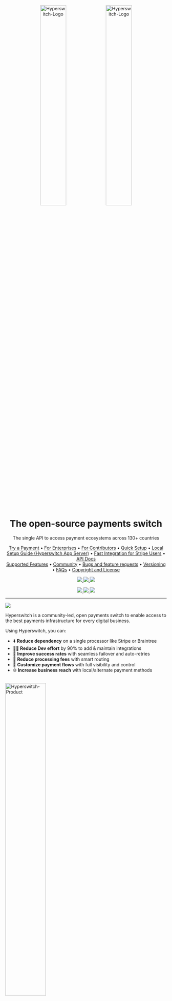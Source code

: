 <p align="center">
  <img src="./docs/imgs/hyperswitch-logo-dark.svg#gh-dark-mode-only" alt="Hyperswitch-Logo" width="40%" />
  <img src="./docs/imgs/hyperswitch-logo-light.svg#gh-light-mode-only" alt="Hyperswitch-Logo" width="40%" />
</p>

<h1 align="center">The open-source payments switch</h1>

<div align="center" >
The single API to access payment ecosystems across 130+ countries</div>

<p align="center">
  <a href="#try-a-payment">Try a Payment</a> •
  <a href="#for-enterprises">For Enterprises</a> •
  <a href="#for-contributors">For Contributors</a> •
  <a href="#quick-setup">Quick Setup</a> •
  <a href="/docs/try_local_system.md">Local Setup Guide (Hyperswitch App Server)</a> •
  <a href="#fast-integration-for-stripe-users">Fast Integration for Stripe Users</a> •
  <a href="https://api-reference.hyperswitch.io/introduction"> API Docs </a> 
   <br>
  <a href="#supported-features">Supported Features</a> •
  <a href="#community">Community</a> •
  <a href="#bugs-and-feature-requests">Bugs and feature requests</a> •
  <a href="#versioning">Versioning</a> •
  <a href="#FAQs">FAQs</a> •
  <a href="#copyright-and-license">Copyright and License</a>
</p>

<p align="center">
  <a href="https://github.com/juspay/hyperswitch/actions?query=workflow%3ACI+branch%3Amain">
    <img src="https://github.com/juspay/hyperswitch/workflows/CI/badge.svg" />
  </a>
  <a href="https://github.com/juspay/hyperswitch/blob/main/LICENSE">
    <img src="https://img.shields.io/github/license/juspay/hyperswitch" />
  </a>
  <a href="https://github.com/juspay/hyperswitch/blob/main/LICENSE">
    <img src="https://img.shields.io/badge/Made_in-Rust-orange" />
  </a>
</p>
<p align="center">
  <a href="https://www.linkedin.com/company/hyperswitch/">
    <img src="https://img.shields.io/badge/follow-hyperswitch-blue?logo=linkedin&labelColor=grey"/>
  </a>
  <a href="https://x.com/hyperswitchio">
    <img src="https://img.shields.io/badge/follow-%40hyperswitchio-white?logo=x&labelColor=grey"/>
  </a>
  <a href="https://join.slack.com/t/hyperswitch-io/shared_invite/zt-2jqxmpsbm-WXUENx022HjNEy~Ark7Orw">
    <img src="https://img.shields.io/badge/chat-on_slack-blue?logo=slack&labelColor=grey&color=%233f0e40"/>
  </a>
</p>

<hr>
<img src="./docs/imgs/switch.png" />

Hyperswitch is a community-led, open payments switch to enable access to the best payments infrastructure for every digital business.

Using Hyperswitch, you can:

- ⬇️ **Reduce dependency** on a single processor like Stripe or Braintree
- 🧑‍💻 **Reduce Dev effort** by 90% to add & maintain integrations
- 🚀 **Improve success rates** with seamless failover and auto-retries
- 💸 **Reduce processing fees** with smart routing
- 🎨 **Customize payment flows** with full visibility and control
- 🌐 **Increase business reach** with local/alternate payment methods

<br>
<img src="./docs/imgs/hyperswitch-product.png" alt="Hyperswitch-Product" width="50%"/>

<a href="https://app.hyperswitch.io/">
  <h2 id="try-a-payment">⚡️ Try a Payment</h2>
</a>

To quickly experience the ease that Hyperswitch provides while handling the payment, you can signup on [hyperswitch-control-center][dashboard-link], and try a payment.

Congratulations 🎉 on making your first payment with Hyperswitch. 

<a href="#Get Started with Hyperswitch">
  <h2 id="get-started-with-hyperswitch">Get Started with Hyperswitch</h2>
</a>

### [For Enterprises][docs-link-for-enterprise]
  Hyperswitch helps enterprises in -  
  - Improving profitability
  - Increasing conversion rates
  - Lowering payment costs
  - Streamlining payment operations 
  
  Hyperswitch has ample features for businesses of all domains and sizes. [**Check out our offerings**][website-link]. 

### [For Contributors][contributing-guidelines]
  
  Hyperswitch is an open-source project that aims to make digital payments accessible to people across the globe like a basic utility. With the vision of developing Hyperswitch as the **Linux of Payments**, we seek support from developers worldwide.

  Utilise the following resources to quickstart your journey with Hyperswitch -
  - [Guide for contributors][contributing-guidelines]
  - [Developer Docs][docs-link-for-developers]
  - [Learning Resources][learning-resources]

<a href="#Quick Setup">
  <h2 id="quick-setup">⚡️ Quick Setup</h2>
</a>

### One-click deployment on AWS cloud

The fastest and easiest way to try Hyperswitch is via our CDK scripts

1. Click on the following button for a quick standalone deployment on AWS, suitable for prototyping.
   No code or setup is required in your system and the deployment is covered within the AWS free-tier setup.

   <a href="https://console.aws.amazon.com/cloudformation/home?region=us-east-1#/stacks/new?stackName=HyperswitchBootstarp&templateURL=https://hyperswitch-synth.s3.eu-central-1.amazonaws.com/hs-starter-config.yaml"><img src="./docs/imgs/aws_button.png" height="35"></a>

2. Sign-in to your AWS console.

3. Follow the instructions provided on the console to successfully deploy Hyperswitch

### Run it on your system

You can run Hyperswitch on your system using Docker Compose after cloning this repository:

```shell
git clone --depth 1 --branch latest https://github.com/juspay/hyperswitch
cd hyperswitch
docker compose up -d
```

This will start the app server, web client and control center.

Check out the [local setup guide][local-setup-guide] for a more comprehensive
setup, which includes the [scheduler and monitoring services][docker-compose-scheduler-monitoring].

[docs-link-for-enterprise]: https://docs.hyperswitch.io/hyperswitch-cloud/quickstart
[docs-link-for-developers]: https://docs.hyperswitch.io/hyperswitch-open-source/overview
[contributing-guidelines]: docs/CONTRIBUTING.md
[dashboard-link]: https://app.hyperswitch.io/
[website-link]: https://hyperswitch.io/
[learning-resources]: https://docs.hyperswitch.io/learn-more/payment-flows
[local-setup-guide]: /docs/try_local_system.md
[docker-compose-scheduler-monitoring]: /docs/try_local_system.md#run-the-scheduler-and-monitoring-services
<a href="#Fast-Integration-for-Stripe-Users">
  <h2 id="fast-integration-for-stripe-users">🔌 Fast Integration for Stripe Users</h2>
</a>

If you are already using Stripe, integrating with Hyperswitch is fun, fast & easy.
Try the steps below to get a feel for how quick the setup is:

1. Get API keys from our [dashboard].
2. Follow the instructions detailed on our
   [documentation page][migrate-from-stripe].

[dashboard]: https://app.hyperswitch.io/register
[migrate-from-stripe]: https://hyperswitch.io/docs/migrateFromStripe

<a href="#Supported-Features">
  <h2 id="supported-features">✅ Supported Features</h2>
</a>

### 🌟 Supported Payment Processors and Methods

As of Aug 2024, Hyperswitch supports 50+ payment processors and multiple global payment methods.
In addition, we are continuously integrating new processors based on their reach and community requests.
Our target is to support 100+ processors by H2 2024.
You can find the latest list of payment processors, supported methods, and features [here][supported-connectors-and-features].

[supported-connectors-and-features]: https://hyperswitch.io/pm-list

### 🌟 Hosted Version

In addition to all the features of the open-source product, our hosted version
provides features and support to manage your payment infrastructure, compliance,
analytics, and operations end-to-end:

- **System Performance & Reliability**

  - Scalable to support 50000 tps
  - System uptime of up to 99.99%
  - Deployment with very low latency
  - Hosting option with AWS or GCP

- **Value Added Services**

  - Compliance Support, incl. PCI, GDPR, Card Vault etc
  - Customise the integration or payment experience
  - Control Center with elaborate analytics and reporting
  - Integration with Risk Management Solutions
  - Integration with other platforms like Subscription, E-commerce, Accounting,
    etc.

- **Enterprise Support**

  - 24x7 Email / On-call Support
  - Dedicated Relationship Manager
  - Custom dashboards with deep analytics, alerts, and reporting
  - Expert team to consult and improve business metrics

You can [try the hosted version in our sandbox][dashboard].

<!--
## Documentation

Please refer to the following documentation pages:

- Getting Started Guide [Link]
- API Reference [Link]
- Payments Fundamentals [Link]
- Installation Support [Link]
- Router Architecture [Link]
 -->

<!-- ### Sub-Crates -->

<a href="#Join-us-in-building-Hyperswitch">
  <h2 id="join-us-in-building-hyperswitch">💪 Join us in building Hyperswitch</h2>
</a>

### 🤝 Our Belief

> Payments should be open, fast, reliable and affordable to serve
> the billions of people at scale.

Globally payment diversity has been growing at a rapid pace.
There are hundreds of payment processors and new payment methods like BNPL,
RTP etc.
Businesses need to embrace this diversity to increase conversion, reduce cost
and improve control.
But integrating and maintaining multiple processors needs a lot of dev effort.
Why should devs across companies repeat the same work?
Why can't it be unified and reused? Hence, Hyperswitch was born to create that
reusable core and let companies build and customise it as per their specific requirements.

### ✨ Our Values

1. Embrace Payments Diversity: It will drive innovation in the ecosystem in
   multiple ways.
2. Make it Open Source: Increases trust; Improves the quality and reusability of
   software.
3. Be community driven: It enables participatory design and development.
4. Build it like Systems Software: This sets a high bar for Reliability,
   Security and Performance SLAs.
5. Maximise Value Creation: For developers, customers & partners.

### 🤍 Contributing

This project is being created and maintained by [Juspay](https://juspay.in),
South Asia's largest payments orchestrator/switch, processing more than 50
Million transactions per day. The solution has 1Mn+ lines of Haskell code built
over ten years.
Hyperswitch leverages our experience in building large-scale, enterprise-grade &
frictionless payment solutions.
It is built afresh for the global markets as an open-source product in Rust.
We are long-term committed to building and making it useful for the community.

The product roadmap is open for the community's feedback.
We shall evolve a prioritisation process that is open and community-driven.
We welcome contributions from the community. Please read through our
[contributing guidelines](/docs/CONTRIBUTING.md).
Included are directions for opening issues, coding standards, and notes on
development.

- We appreciate all types of contributions: code, documentation, demo creation, or some new way you want to contribute to us.
  We will reward every contribution with a Hyperswitch branded t-shirt.
- 🦀 **Important note for Rust developers**: We aim for contributions from the community across a broad range of tracks.
  Hence, we have prioritised simplicity and code readability over purely idiomatic code.
  For example, some of the code in core functions (e.g., `payments_core`) is written to be more readable than pure-idiomatic.

<a href="#Community">
  <h2 id="community">👥 Community</h2>
</a>

Get updates on Hyperswitch development and chat with the community:

- [Discord server][discord] for questions related to contributing to hyperswitch, questions about the architecture, components, etc.
- [Slack workspace][slack] for questions related to integrating hyperswitch, integrating a connector in hyperswitch, etc.
- [GitHub Discussions][github-discussions] to drop feature requests or suggest anything payments-related you need for your stack.

[discord]: https://discord.gg/wJZ7DVW8mm
[slack]: https://join.slack.com/t/hyperswitch-io/shared_invite/zt-2awm23agh-p_G5xNpziv6yAiedTkkqLg
[github-discussions]: https://github.com/juspay/hyperswitch/discussions

<div style="display: flex;  justify-content: center;">
    <div style="margin-right:10px">
    <a href="https://www.producthunt.com/posts/hyperswitch-2?utm_source=badge-top-post-badge&utm_medium=badge&utm_souce=badge-hyperswitch&#0045;2" target="_blank">
        <img src="https://api.producthunt.com/widgets/embed-image/v1/top-post-badge.svg?post_id=375220&theme=light&period=weekly" alt="Hyperswitch - Fast, reliable, and affordable open source payments switch | Product Hunt" style="width: 250px; height: 54px;" width="250" height="54" />
    </a>
    </div>
    <div style="margin-right:10px">
    <a href="https://www.producthunt.com/posts/hyperswitch-2?utm_source=badge-top-post-topic-badge&utm_medium=badge&utm_souce=badge-hyperswitch&#0045;2" target="_blank">
        <img src="https://api.producthunt.com/widgets/embed-image/v1/top-post-topic-badge.svg?post_id=375220&theme=light&period=weekly&topic_id=267" alt="Hyperswitch - Fast, reliable, and affordable open source payments switch | Product Hunt" style="width: 250px; height: 54px;" width="250" height="54" />
    </a>
  </div>
  <div style="margin-right:10px">
    <a href="https://www.producthunt.com/posts/hyperswitch-2?utm_source=badge-top-post-topic-badge&utm_medium=badge&utm_souce=badge-hyperswitch&#0045;2" target="_blank">
        <img src="https://api.producthunt.com/widgets/embed-image/v1/top-post-topic-badge.svg?post_id=375220&theme=light&period=weekly&topic_id=93" alt="Hyperswitch - Fast, reliable, and affordable open source payments switch | Product Hunt" style="width: 250px; height: 54px;" width="250" height="54" />
    </a>
  </div>
</div>

<a href="#Bugs and feature requests">
  <h2 id="bugs-and-feature-requests">🐞 Bugs and feature requests</h2>
</a>

Please read the issue guidelines and search for [existing and closed issues].
If your problem or idea is not addressed yet, please [open a new issue].

[existing and closed issues]: https://github.com/juspay/hyperswitch/issues
[open a new issue]: https://github.com/juspay/hyperswitch/issues/new/choose

<a href="#Versioning">
  <h2 id="versioning">🔖 Versioning</h2>
</a>

Check the [CHANGELOG.md](./CHANGELOG.md) file for details.

<a href="#FAQs">
  <h2 id="FAQs">🤔 FAQs</h2>
</a>

Got more questions?
Please refer to our [FAQs page][faqs].

[faqs]: https://hyperswitch.io/docs/devSupport

<a href="#©Copyright and License">
  <h2 id="copyright-and-license">©️ Copyright and License</h2>
</a>

This product is licensed under the [Apache 2.0 License](LICENSE).

<a href="#Thanks to all contributors">
  <h2 id="Thanks to all contributors">✨ Thanks to all contributors</h2>
</a>

Thank you for your support in hyperswitch's growth. Keep up the great work! 🥂

<a href="https://github.com/juspay/hyperswitch/graphs/contributors">
  <img src="https://contributors-img.web.app/image?repo=juspay/hyperswitch" alt="Contributors"/>
</a>
